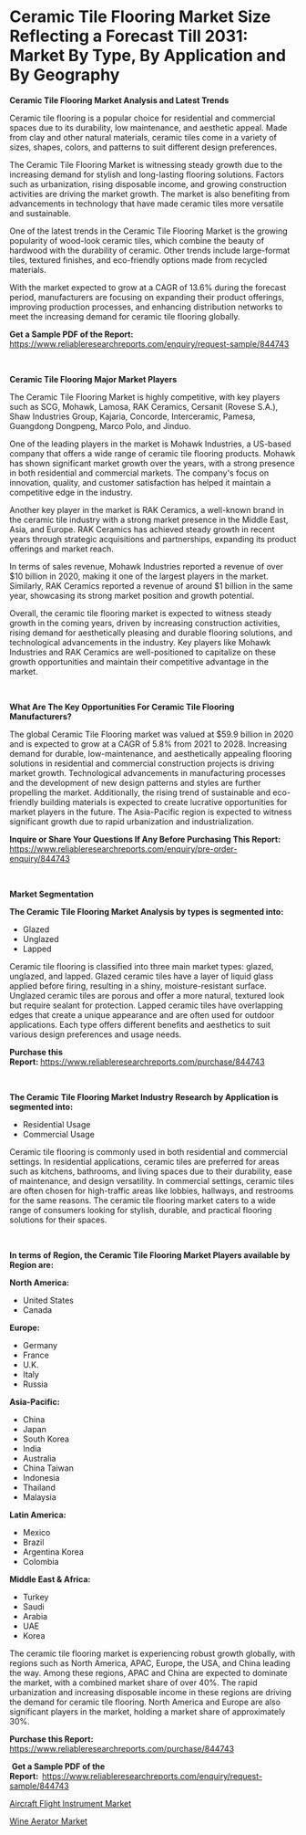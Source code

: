 <p><h1>Ceramic Tile Flooring Market Size Reflecting a Forecast Till 2031: Market By Type, By Application and By Geography</h1></p><p><strong>Ceramic Tile Flooring Market Analysis and Latest Trends</strong></p>
<p><p>Ceramic tile flooring is a popular choice for residential and commercial spaces due to its durability, low maintenance, and aesthetic appeal. Made from clay and other natural materials, ceramic tiles come in a variety of sizes, shapes, colors, and patterns to suit different design preferences.</p><p>The Ceramic Tile Flooring Market is witnessing steady growth due to the increasing demand for stylish and long-lasting flooring solutions. Factors such as urbanization, rising disposable income, and growing construction activities are driving the market growth. The market is also benefiting from advancements in technology that have made ceramic tiles more versatile and sustainable.</p><p>One of the latest trends in the Ceramic Tile Flooring Market is the growing popularity of wood-look ceramic tiles, which combine the beauty of hardwood with the durability of ceramic. Other trends include large-format tiles, textured finishes, and eco-friendly options made from recycled materials.</p><p>With the market expected to grow at a CAGR of 13.6% during the forecast period, manufacturers are focusing on expanding their product offerings, improving production processes, and enhancing distribution networks to meet the increasing demand for ceramic tile flooring globally.</p></p>
<p><strong>Get a Sample PDF of the Report:&nbsp;</strong> <a href="https://www.reliableresearchreports.com/enquiry/request-sample/844743">https://www.reliableresearchreports.com/enquiry/request-sample/844743</a></p>
<p>&nbsp;</p>
<p><strong>Ceramic Tile Flooring Major Market Players</strong></p>
<p><p>The Ceramic Tile Flooring Market is highly competitive, with key players such as SCG, Mohawk, Lamosa, RAK Ceramics, Cersanit (Rovese S.A.), Shaw Industries Group, Kajaria, Concorde, Interceramic, Pamesa, Guangdong Dongpeng, Marco Polo, and Jinduo. </p><p>One of the leading players in the market is Mohawk Industries, a US-based company that offers a wide range of ceramic tile flooring products. Mohawk has shown significant market growth over the years, with a strong presence in both residential and commercial markets. The company's focus on innovation, quality, and customer satisfaction has helped it maintain a competitive edge in the industry.</p><p>Another key player in the market is RAK Ceramics, a well-known brand in the ceramic tile industry with a strong market presence in the Middle East, Asia, and Europe. RAK Ceramics has achieved steady growth in recent years through strategic acquisitions and partnerships, expanding its product offerings and market reach.</p><p>In terms of sales revenue, Mohawk Industries reported a revenue of over $10 billion in 2020, making it one of the largest players in the market. Similarly, RAK Ceramics reported a revenue of around $1 billion in the same year, showcasing its strong market position and growth potential.</p><p>Overall, the ceramic tile flooring market is expected to witness steady growth in the coming years, driven by increasing construction activities, rising demand for aesthetically pleasing and durable flooring solutions, and technological advancements in the industry. Key players like Mohawk Industries and RAK Ceramics are well-positioned to capitalize on these growth opportunities and maintain their competitive advantage in the market.</p></p>
<p>&nbsp;</p>
<p><strong>What Are The Key Opportunities For Ceramic Tile Flooring Manufacturers?</strong></p>
<p><p>The global Ceramic Tile Flooring market was valued at $59.9 billion in 2020 and is expected to grow at a CAGR of 5.8% from 2021 to 2028. Increasing demand for durable, low-maintenance, and aesthetically appealing flooring solutions in residential and commercial construction projects is driving market growth. Technological advancements in manufacturing processes and the development of new design patterns and styles are further propelling the market. Additionally, the rising trend of sustainable and eco-friendly building materials is expected to create lucrative opportunities for market players in the future. The Asia-Pacific region is expected to witness significant growth due to rapid urbanization and industrialization.</p></p>
<p><strong>Inquire or Share Your Questions If Any Before Purchasing This Report:</strong> <a href="https://www.reliableresearchreports.com/enquiry/pre-order-enquiry/844743">https://www.reliableresearchreports.com/enquiry/pre-order-enquiry/844743</a></p>
<p>&nbsp;</p>
<p><strong>Market Segmentation</strong></p>
<p><strong>The Ceramic Tile Flooring Market Analysis by types is segmented into:</strong></p>
<p><ul><li>Glazed</li><li>Unglazed</li><li>Lapped</li></ul></p>
<p><p>Ceramic tile flooring is classified into three main market types: glazed, unglazed, and lapped. Glazed ceramic tiles have a layer of liquid glass applied before firing, resulting in a shiny, moisture-resistant surface. Unglazed ceramic tiles are porous and offer a more natural, textured look but require sealant for protection. Lapped ceramic tiles have overlapping edges that create a unique appearance and are often used for outdoor applications. Each type offers different benefits and aesthetics to suit various design preferences and usage needs.</p></p>
<p><strong>Purchase this Report:&nbsp;</strong><a href="https://www.reliableresearchreports.com/purchase/844743">https://www.reliableresearchreports.com/purchase/844743</a></p>
<p>&nbsp;</p>
<p><strong>The Ceramic Tile Flooring Market Industry Research by Application is segmented into:</strong></p>
<p><ul><li>Residential Usage</li><li>Commercial Usage</li></ul></p>
<p><p>Ceramic tile flooring is commonly used in both residential and commercial settings. In residential applications, ceramic tiles are preferred for areas such as kitchens, bathrooms, and living spaces due to their durability, ease of maintenance, and design versatility. In commercial settings, ceramic tiles are often chosen for high-traffic areas like lobbies, hallways, and restrooms for the same reasons. The ceramic tile flooring market caters to a wide range of consumers looking for stylish, durable, and practical flooring solutions for their spaces.</p></p>
<p>&nbsp;</p>
<p><strong>In terms of Region, the Ceramic Tile Flooring Market Players available by Region are:</strong></p>
<p>
    <p> <strong> North America: </strong>
        <ul>
            <li>United States</li>
            <li>Canada</li>
        </ul>
        </p> 
    <p> <strong> Europe: </strong>
        <ul>
            <li>Germany</li>
            <li>France</li>
            <li>U.K.</li>
            <li>Italy</li>
            <li>Russia</li>
        </ul>
        </p> 
    <p> <strong> Asia-Pacific: </strong>
        <ul>
            <li>China</li>
            <li>Japan</li>
            <li>South Korea</li>
            <li>India</li>
            <li>Australia</li>
            <li>China Taiwan</li>
            <li>Indonesia</li>
            <li>Thailand</li>
            <li>Malaysia</li>
        </ul>
        </p> 
    <p> <strong> Latin America: </strong>
        <ul>
            <li>Mexico</li>
            <li>Brazil</li>
            <li>Argentina Korea</li>
            <li>Colombia</li>
        </ul>
        </p> 
    <p> <strong> Middle East & Africa: </strong>
        <ul>
            <li>Turkey</li>
            <li>Saudi</li>
            <li>Arabia</li>
            <li>UAE</li>
            <li>Korea</li>
        </ul>
    </p>
    </p>
<p><p>The ceramic tile flooring market is experiencing robust growth globally, with regions such as North America, APAC, Europe, the USA, and China leading the way. Among these regions, APAC and China are expected to dominate the market, with a combined market share of over 40%. The rapid urbanization and increasing disposable income in these regions are driving the demand for ceramic tile flooring. North America and Europe are also significant players in the market, holding a market share of approximately 30%.</p></p>
<p><strong>Purchase this Report: </strong><a href="https://www.reliableresearchreports.com/purchase/844743">https://www.reliableresearchreports.com/purchase/844743</a></p>
<p>&nbsp;<strong>Get a Sample PDF of the Report:&nbsp;&nbsp;</strong><a href="https://www.reliableresearchreports.com/enquiry/request-sample/844743">https://www.reliableresearchreports.com/enquiry/request-sample/844743</a></p>
<p><strong></strong></p>
<p><p><a href="https://acidic-farm-354.notion.site/Insights-into-Aircraft-Flight-Instrument-Market-Size-Analysing-Market-Share-Trends-and-Growth-fro-3f6387e0fa5b4e86ae48b03afa486fac">Aircraft Flight Instrument Market</a></p><p><a href="https://github.com/pizolina/Market-Research-Report-List-3/blob/main/wine-aerator-market.md">Wine Aerator Market</a></p></p>
